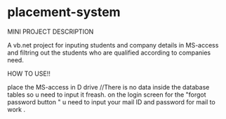 # placement-system
MINI PROJECT DESCRIPTION

A vb.net project for inputing students and company details in MS-access
and filtring out the students who are qualified according to companies need.

HOW TO USE!!

place the MS-access in D drive //There is no data inside the database tables so u need 
to input it freash.
on the login screen for the "forgot password button "  u need to input your mail ID and password 
for mail to work .


